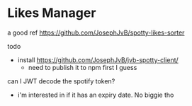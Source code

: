 # Likes Manager

a good ref https://github.com/JosephJvB/spotty-likes-sorter

todo
- install https://github.com/JosephJvB/jvb-spotty-client/
  - need to publish it to npm first I guess

can I JWT decode the spotify token?
  - i'm interested in if it has an expiry date. No biggie tho